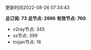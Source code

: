 更新时间2022-08-26 07:34:43

**总订阅: 73**
**总节点: 2666**
**有效节点: 760**
- v2ray节点: 345
- ss节点: 399
- trojan节点: 16
